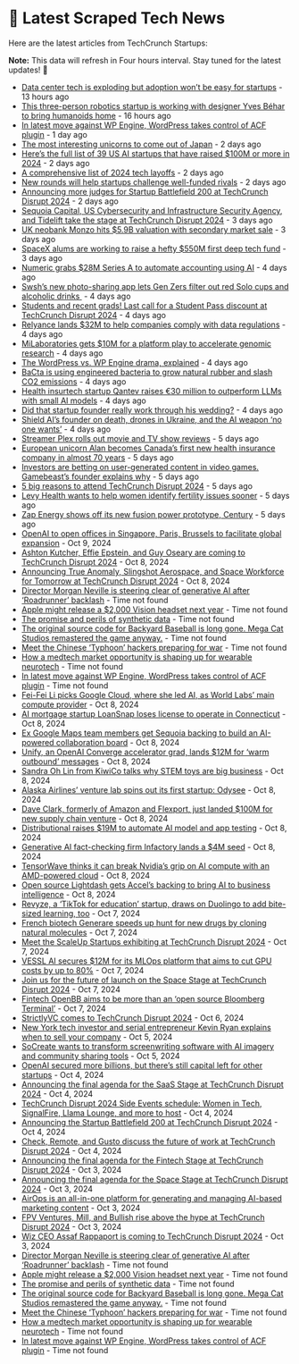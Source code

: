 
# 📰 Latest Scraped Tech News

Here are the latest articles from TechCrunch Startups:

**Note:** This data will refresh in Four hours interval. Stay tuned for the latest updates! 🔄
- [Data center tech is exploding but adoption won’t be easy for startups](https://techcrunch.com/2024/10/13/data-center-tech-is-exploding-but-adoption-wont-be-easy-for-startups/) - 13 hours ago
- [This three-person robotics startup is working with designer Yves Béhar to bring humanoids home](https://techcrunch.com/2024/10/13/this-three-person-robotics-startup-is-working-with-designer-yves-behar-to-bring-humanoids-home/) - 16 hours ago
- [In latest move against WP Engine, WordPress takes control of ACF plugin](https://techcrunch.com/2024/10/12/in-latest-move-against-wp-engine-wordpress-takes-control-of-acf-plugin/) - 1 day ago
- [The most interesting unicorns to come out of Japan](https://techcrunch.com/2024/10/12/the-most-interesting-unicorns-to-come-out-of-japan/) - 2 days ago
- [Here’s the full list of 39 US AI startups that have raised $100M or more in 2024](https://techcrunch.com/2024/10/11/heres-the-full-list-of-39-us-ai-startups-that-have-raised-100m-or-more-in-2024/) - 2 days ago
- [A comprehensive list of 2024 tech layoffs](https://techcrunch.com/2024/10/11/tech-layoffs-2024-list/) - 2 days ago
- [New rounds will help startups challenge well-funded rivals](https://techcrunch.com/2024/10/11/new-rounds-will-help-startups-challenge-well-funded-rivals/) - 2 days ago
- [Announcing more judges for Startup Battlefield 200 at TechCrunch Disrupt 2024](https://techcrunch.com/2024/10/11/announcing-more-judges-for-startup-battlefield-200-at-techcrunch-disrupt-2024/) - 2 days ago
- [Sequoia Capital, US Cybersecurity and Infrastructure Security Agency, and Tidelift take the stage at TechCrunch Disrupt 2024](https://techcrunch.com/2024/10/11/sequoia-capital-u-s-cybersecurity-and-infrastructure-security-agency-and-tidelift-take-the-stage-at-techcrunch-disrupt-2024/) - 3 days ago
- [UK neobank Monzo hits $5.9B valuation with secondary market sale](https://techcrunch.com/2024/10/11/uk-neobank-monzo-hits-5-9b-valuation-with-secondary-market-sale/) - 3 days ago
- [SpaceX alums are working to raise a hefty $550M first deep tech fund](https://techcrunch.com/2024/10/10/spacex-alums-are-working-to-raise-a-hefty-550m-first-deep-tech-fund/) - 3 days ago
- [Numeric grabs $28M Series A to automate accounting using AI](https://techcrunch.com/2024/10/10/numeric-grabs-28m-series-a-for-automating-accounting-with-ai/) - 4 days ago
- [Swsh’s new photo-sharing app lets Gen Zers filter out red Solo cups and alcoholic drinks ](https://techcrunch.com/2024/10/10/swsh-new-photo-sharing-app-lets-gen-z-filter-out-red-solo-cups-alcoholic-beverages/) - 4 days ago
- [Students and recent grads! Last call for a Student Pass discount at TechCrunch Disrupt 2024](https://techcrunch.com/2024/10/10/students-last-call-for-a-student-pass-discount-at-techcrunch-disrupt-2024/) - 4 days ago
- [Relyance lands $32M to help companies comply with data regulations](https://techcrunch.com/2024/10/10/relyance-helps-companies-comply-with-data-regulations/) - 4 days ago
- [MiLaboratories gets $10M for a platform play to accelerate genomic research](https://techcrunch.com/2024/10/10/milaboratories-gets-10m-for-a-platform-play-to-accelerate-genomic-research/) - 4 days ago
- [The WordPress vs. WP Engine drama, explained](https://techcrunch.com/2024/10/10/wordpress-vs-wp-engine-drama-explained/) - 4 days ago
- [BaCta is using engineered bacteria to grow natural rubber and slash CO2 emissions](https://techcrunch.com/2024/10/10/bacta-is-using-engineered-bacteria-to-grow-natural-rubber-and-slash-co2-emissions/) - 4 days ago
- [Health insurtech startup Qantev raises €30 million to outperform LLMs with small AI models](https://techcrunch.com/2024/10/09/health-insurtech-startup-qantev-raises-e30-million-to-outperform-llms-with-small-ai-models/) - 4 days ago
- [Did that startup founder really work through his wedding?](https://techcrunch.com/2024/10/09/did-that-startup-founder-really-work-through-his-wedding/) - 4 days ago
- [Shield AI’s founder on death, drones in Ukraine, and the AI weapon ‘no one wants’](https://techcrunch.com/2024/10/09/shield-ais-founder-on-death-drones-in-ukraine-and-the-ai-weapon-no-one-wants/) - 4 days ago
- [Streamer Plex rolls out movie and TV show reviews](https://techcrunch.com/2024/10/09/streamer-plex-rolls-out-movie-and-tv-show-reviews/) - 5 days ago
- [European unicorn Alan becomes Canada’s first new health insurance company in almost 70 years](https://techcrunch.com/2024/10/09/european-unicorn-alan-becomes-canadas-first-new-health-insurance-company-in-almost-70-years/) - 5 days ago
- [Investors are betting on user-generated content in video games. Gamebeast’s founder explains why](https://techcrunch.com/podcast/investors-are-betting-on-user-generated-content-in-video-games-gamebeasts-founder-explains-why/) - 5 days ago
- [5 big reasons to attend TechCrunch Disrupt 2024](https://techcrunch.com/2024/10/09/5-big-reasons-to-attend-techcrunch-disrupt-2024/) - 5 days ago
- [Levy Health wants to help women identify fertility issues sooner](https://techcrunch.com/2024/10/09/levy-health-wants-to-help-women-identify-fertility-issues-sooner/) - 5 days ago
- [Zap Energy shows off its new fusion power prototype, Century](https://techcrunch.com/2024/10/09/zap-energy-shows-off-its-new-fusion-power-prototype-century/) - 5 days ago
- [OpenAI to open offices in Singapore, Paris, Brussels to facilitate global expansion](https://techcrunch.com/2024/10/09/openai-to-open-offices-in-singapore-paris-brussels-to-facilitate-global-expansion/) - Oct 9, 2024
- [Ashton Kutcher, Effie Epstein, and Guy Oseary are coming to TechCrunch Disrupt 2024](https://techcrunch.com/2024/10/08/ashton-kutcher-effie-epstein-and-guy-oseary-are-coming-to-techcrunch-disrupt-2024/) - Oct 8, 2024
- [Announcing True Anomaly, Slingshot Aerospace, and Space Workforce for Tomorrow at TechCrunch Disrupt 2024](https://techcrunch.com/2024/10/08/announcing-true-anomaly-slingshot-aerospace-and-space-workforce-2030-at-techcrunchdisrupt-2024/) - Oct 8, 2024
- [Director Morgan Neville is steering clear of generative AI after ‘Roadrunner’ backlash](https://techcrunch.com/2024/10/13/director-morgan-neville-is-steering-clear-of-generative-ai-after-roadrunner-backlash/) - Time not found
- [Apple might release a $2,000 Vision headset next year](https://techcrunch.com/2024/10/13/apple-might-release-a-2000-vision-headset-next-year/) - Time not found
- [The promise and perils of synthetic data](https://techcrunch.com/2024/10/13/the-promise-and-perils-of-synthetic-data/) - Time not found
- [The original source code for Backyard Baseball is long gone. Mega Cat Studios remastered the game anyway.](https://techcrunch.com/2024/10/13/the-original-source-code-for-backyard-baseball-is-long-gone-mega-cat-studios-remastered-the-game-anyway/) - Time not found
- [Meet the Chinese ‘Typhoon’ hackers preparing for war](https://techcrunch.com/2024/10/13/meet-the-chinese-typhoon-hackers-preparing-for-war/) - Time not found
- [How a medtech market opportunity is shaping up for wearable neurotech](https://techcrunch.com/2024/10/13/how-a-medtech-market-opportunity-is-shaping-up-for-wearable-neurotech/) - Time not found
- [In latest move against WP Engine, WordPress takes control of ACF plugin](https://techcrunch.com/2024/10/12/in-latest-move-against-wp-engine-wordpress-takes-control-of-acf-plugin/) - Time not found
- [Fei-Fei Li picks Google Cloud, where she led AI, as World Labs’ main compute provider](https://techcrunch.com/2024/10/08/fei-fei-li-picks-google-cloud-where-she-led-ai-as-world-labs-main-compute-provider/) - Oct 8, 2024
- [AI mortgage startup LoanSnap loses license to operate in Connecticut](https://techcrunch.com/2024/10/08/ai-mortgage-startup-loansnap-loses-license-to-operate-in-connecticut/) - Oct 8, 2024
- [Ex Google Maps team members get Sequoia backing to build an AI-powered collaboration board](https://techcrunch.com/2024/10/08/former-google-maps-engineers-get-sequioa-backing-to-build-out-an-ai-powered-collboration-board/) - Oct 8, 2024
- [Unify, an OpenAI Converge accelerator grad, lands $12M for ‘warm outbound’ messages](https://techcrunch.com/2024/10/08/unify-an-openai-converge-accelerator-grad-lands-12m-for-warm-outbound-messages/) - Oct 8, 2024
- [Sandra Oh Lin from KiwiCo talks why STEM toys are big business](https://techcrunch.com/podcast/sandra-lin-from-kiwico-talks-why-stem-toys-are-big-business/) - Oct 8, 2024
- [Alaska Airlines’ venture lab spins out its first startup: Odysee](https://techcrunch.com/2024/10/08/alaska-airlines-venture-lab-spins-out-its-first-startup-odysee/) - Oct 8, 2024
- [Dave Clark, formerly of Amazon and Flexport, just landed $100M for new supply chain venture](https://techcrunch.com/2024/10/08/dave-clark-formerly-of-amazon-and-flexport-just-landed-100m-for-new-supply-chain-venture/) - Oct 8, 2024
- [Distributional raises $19M to automate AI model and app testing](https://techcrunch.com/2024/10/08/distributional-raises-19m-to-automate-ai-model-and-app-testing/) - Oct 8, 2024
- [Generative AI fact-checking firm Infactory lands a $4M seed](https://techcrunch.com/2024/10/08/generative-ai-fact-checking-firm-infactory-lands-a-4m-seed/) - Oct 8, 2024
- [TensorWave thinks it can break Nvidia’s grip on AI compute with an AMD-powered cloud](https://techcrunch.com/2024/10/08/tensorwave-claims-its-amd-powered-cloud-for-ai-will-give-nvidia-a-run-for-its-money/) - Oct 8, 2024
- [Open source Lightdash gets Accel’s backing to bring AI to business intelligence](https://techcrunch.com/2024/10/08/open-source-bi-platform-lightdash-gets-accels-backing-to-bring-ai-to-business-intelligence/) - Oct 8, 2024
- [Revyze, a ‘TikTok for education’ startup, draws on Duolingo to add bite-sized learning, too](https://techcrunch.com/2024/10/07/revyze-a-tiktok-for-education-startup-draws-on-duolingo-to-add-bite-sized-learning-too/) - Oct 7, 2024
- [French biotech Generare speeds up hunt for new drugs by cloning natural molecules](https://techcrunch.com/2024/10/07/french-biotech-generare-speeds-up-hunt-for-new-drugs-by-cloning-natural-molecules/) - Oct 7, 2024
- [Meet the ScaleUp Startups exhibiting at TechCrunch Disrupt 2024](https://techcrunch.com/2024/10/07/meet-the-scaleup-startups-exhibiting-at-techcrunch-disrupt-2024/) - Oct 7, 2024
- [VESSL AI secures $12M for its MLOps platform that aims to cut GPU costs by up to 80%](https://techcrunch.com/2024/10/07/vessl-ai-secures-12m-for-its-mlops-platform/) - Oct 7, 2024
- [Join us for the future of launch on the Space Stage at TechCrunch Disrupt 2024](https://techcrunch.com/2024/10/07/join-us-for-the-future-of-launch-on-the-space-stage-at-techcrunch-disrupt-2024/) - Oct 7, 2024
- [Fintech OpenBB aims to be more than an ‘open source Bloomberg Terminal’](https://techcrunch.com/2024/10/07/fintech-openbb-aims-to-be-more-than-an-open-source-bloomberg-terminal/) - Oct 7, 2024
- [StrictlyVC comes to TechCrunch Disrupt 2024](https://techcrunch.com/2024/10/06/strictlyvc-comes-to-techcrunch-disrupt-2024/) - Oct 6, 2024
- [New York tech investor and serial entrepreneur Kevin Ryan explains when to sell your company](https://techcrunch.com/2024/10/05/new-york-tech-investor-and-serial-entrepreneur-kevin-ryan-explains-when-to-sell-your-company/) - Oct 5, 2024
- [SoCreate wants to transform screenwriting software with AI imagery and community sharing tools](https://techcrunch.com/2024/10/05/socreate-wants-to-transform-screenwriting-software-with-ai-imagery-community-sharing/) - Oct 5, 2024
- [OpenAI secured more billions, but there’s still capital left for other startups](https://techcrunch.com/2024/10/04/openai-secured-more-billions-but-theres-still-capital-left-for-other-startups/) - Oct 4, 2024
- [Announcing the final agenda for the SaaS Stage at TechCrunch Disrupt 2024](https://techcrunch.com/2024/10/04/announcing-the-final-agenda-for-the-saas-stage-at-techcrunch-disrupt-2024/) - Oct 4, 2024
- [TechCrunch Disrupt 2024 Side Events schedule: Women in Tech, SignalFire, Llama Lounge, and more to host](https://techcrunch.com/2024/10/04/techcrunch-disrupt-2024-side-events-lineup-women-in-tech-signalfire-llama-lounge-and-more-to-host/) - Oct 4, 2024
- [Announcing the Startup Battlefield 200 at TechCrunch Disrupt 2024](https://techcrunch.com/2024/10/04/announcing-the-startup-battlefield-200-at-techcrunch-disrupt-2024/) - Oct 4, 2024
- [Check, Remote, and Gusto discuss the future of work at TechCrunch Disrupt 2024](https://techcrunch.com/2024/10/04/check-remote-and-gusto-discuss-the-future-of-work-at-techcrunch-disrupt-2024/) - Oct 4, 2024
- [Announcing the final agenda for the Fintech Stage at TechCrunch Disrupt 2024](https://techcrunch.com/2024/10/03/announcing-the-final-agenda-for-the-fintech-stage-at-techcrunch-disrupt-2024/) - Oct 3, 2024
- [Announcing the final agenda for the Space Stage at TechCrunch Disrupt 2024](https://techcrunch.com/2024/10/03/announcing-the-final-agenda-for-the-space-stage-at-techcrunch-disrupt-2024/) - Oct 3, 2024
- [AirOps is an all-in-one platform for generating and managing AI-based marketing content](https://techcrunch.com/2024/10/03/airops-wants-to-be-the-all-in-one-platform-for-generating-and-managing-ai-based-seo-slop/) - Oct 3, 2024
- [FPV Ventures, Mill, and Bullish rise above the hype at TechCrunch Disrupt 2024](https://techcrunch.com/2024/10/03/fpv-ventures-mill-and-bullish-rise-above-the-hype-at-techcrunch-disrupt-2024/) - Oct 3, 2024
- [Wiz CEO Assaf Rappaport is coming to TechCrunch Disrupt 2024](https://techcrunch.com/2024/10/03/wiz-ceo-assaf-rappaport-is-coming-to-techcrunch-disrupt-2024/) - Oct 3, 2024
- [Director Morgan Neville is steering clear of generative AI after ‘Roadrunner’ backlash](https://techcrunch.com/2024/10/13/director-morgan-neville-is-steering-clear-of-generative-ai-after-roadrunner-backlash/) - Time not found
- [Apple might release a $2,000 Vision headset next year](https://techcrunch.com/2024/10/13/apple-might-release-a-2000-vision-headset-next-year/) - Time not found
- [The promise and perils of synthetic data](https://techcrunch.com/2024/10/13/the-promise-and-perils-of-synthetic-data/) - Time not found
- [The original source code for Backyard Baseball is long gone. Mega Cat Studios remastered the game anyway.](https://techcrunch.com/2024/10/13/the-original-source-code-for-backyard-baseball-is-long-gone-mega-cat-studios-remastered-the-game-anyway/) - Time not found
- [Meet the Chinese ‘Typhoon’ hackers preparing for war](https://techcrunch.com/2024/10/13/meet-the-chinese-typhoon-hackers-preparing-for-war/) - Time not found
- [How a medtech market opportunity is shaping up for wearable neurotech](https://techcrunch.com/2024/10/13/how-a-medtech-market-opportunity-is-shaping-up-for-wearable-neurotech/) - Time not found
- [In latest move against WP Engine, WordPress takes control of ACF plugin](https://techcrunch.com/2024/10/12/in-latest-move-against-wp-engine-wordpress-takes-control-of-acf-plugin/) - Time not found
